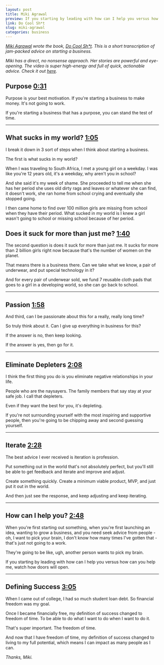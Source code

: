 ```yaml
---
layout: post
title: Miki Agrawal
preview: If you starting by leading with how can I help you versus how can you help me, doors will open. 
link: Do Cool Sh*t
slug: miki-agrawal
categories: business  
---
```


*[Miki Agrawal](https://twitter.com/twinmiki) wrote the book, [Do Cool Sh*t](http://www.amazon.com/Do-Cool-Sh-Business-Happily/dp/0062366858/ref=sr_1_1?s=books&ie=UTF8&qid=1428968871&sr=1-1&keywords=do+cool+sh+t). This is a short transcription of jam-packed advice on starting a business.*

*Miki has a direct, no nonsense approach. Her stories are powerful and eye-opening. The video is super high-energy and full of quick, actionable advice. Check it out [here](https://www.youtube.com/watch?v=QWUcQcXyQp4).*

## Purpose [0:31](https://youtu.be/QWUcQcXyQp4?t=31s)

Purpose is your best motivation. If you're starting a business to make money. It's not going to work. 

If you're starting a business that has a purpose, you can stand the test of time. 

* * * 

## What sucks in my world? [1:05](https://youtu.be/QWUcQcXyQp4?t=1m5s)

I break it down in 3 sort of steps when I think about starting a business. 

The first is what sucks in my world? 

When I was traveling to South Africa, I met a young girl on a weekday. I was like you're 12 years old, it's a weekday, why aren't you in school? 

And she said it's my week of shame. She proceeded to tell me when she has her period she uses old dirty rags and leaves or whatever she can find, it doesn't work, she ran home from school crying and eventually she stopped going. 

I then came home to find over 100 million girls are missing from school when they have their period. What sucked in my world is I knew a girl wasn't going to school or missing school because of her period. 

## Does it suck for more than just me? [1:40](https://youtu.be/QWUcQcXyQp4?t=1m40s)

The second question is does it suck for more than just me. It sucks for more than 2 billion girls right now because that's the number of women on the planet. 

That means there is a business there. Can we take what we know, a pair of underwear, and put special technology in it? 

And for every pair of underwear sold, we fund 7 reusable cloth pads that goes to a girl in a developing world, so she can go back to school. 

* * * 

## Passion [1:58](https://youtu.be/QWUcQcXyQp4?t=1m58s)

And third, can I be passionate about this for a really, really long time? 

So truly think about it. Can I give up everything in business for this? 

If the answer is no, then keep looking. 

If the answer is yes, then go for it. 

* * * 

## Eliminate Depleters [2:08](https://youtu.be/QWUcQcXyQp4?t=2m08s)

I think the first thing you do is you eliminate negative relationships in your life. 

People who are the naysayers. The family members that say stay at your safe job. I call that depleters. 

Even if they want the best for you, it's depleting. 

If you're not surrounding yourself with the most inspiring and supportive people, then you're going to be chipping away and second guessing yourself. 

* * * 

## Iterate [2:28](https://youtu.be/QWUcQcXyQp4?t=2m28s)

The best advice I ever received is iteration is profession. 

Put something out in the world that's not absolutely perfect, but you'll still be able to get feedback and iterate and improve and adjust. 

Create something quickly. Create a minimum viable product, MVP, and just put it out in the world. 

And then just see the response, and keep adjusting and keep iterating. 

* * * 

## How can I help you? [2:48](https://youtu.be/QWUcQcXyQp4?t=2m48s)

When you're first starting out something, when you're first launching an idea, wanting to grow a business, and you need seek advice from people - oh, I want to pick your brain, I don't know how many times I've gotten that - that's just not going to a work. 

They're going to be like, ugh, another person wants to pick my brain. 

If you starting by leading with how can I help you versus how can you help me, watch how doors will open. 

* * * 

## Defining Success [3:05](https://youtu.be/QWUcQcXyQp4?t=3m05s)

When I came out of college, I had so much student loan debt. So financial freedom was my goal. 

Once I became financially free, my definition of success changed to freedom of time. To be able to do what I want to do when I want to do it. 

That's super important. The freedom of time. 

And now that I have freedom of time, my definition of success changed to living to my full potential, which means I can impact as many people as I can. 

*Thanks, Miki.*



